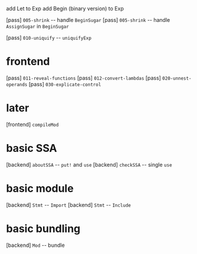 add Let to Exp
add Begin (binary version) to Exp

[pass] `005-shrink` -- handle `BeginSugar`
[pass] `005-shrink` -- handle `AssignSugar` in `BeginSugar`

[pass] `010-uniquify` -- `uniquifyExp`

# frontend

[pass] `011-reveal-functions`
[pass] `012-convert-lambdas`
[pass] `020-unnest-operands`
[pass] `030-explicate-control`

# later

[frontend] `compileMod`

# basic SSA

[backend] `aboutSSA` -- `put!` and `use`
[backend] `checkSSA` -- single `use`

# basic module

[backend] `Stmt` -- `Import`
[backend] `Stmt` -- `Include`

# basic bundling

[backend] `Mod` -- bundle
